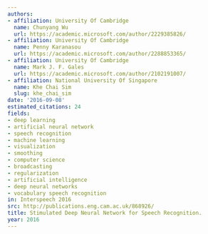 ```yaml
---
authors:
- affiliation: University Of Cambridge
  name: Chunyang Wu
  url: https://academic.microsoft.com/author/2229385826/
- affiliation: University Of Cambridge
  name: Penny Karanasou
  url: https://academic.microsoft.com/author/2288853365/
- affiliation: University Of Cambridge
  name: Mark J. F. Gales
  url: https://academic.microsoft.com/author/2102191007/
- affiliation: National University Of Singapore
  name: Khe Chai Sim
  slug: khe_chai_sim
date: '2016-09-08'
estimated_citations: 24
fields:
- deep learning
- artificial neural network
- speech recognition
- machine learning
- visualization
- smoothing
- computer science
- broadcasting
- regularization
- artificial intelligence
- deep neural networks
- vocabulary speech recognition
in: Interspeech 2016
src: http://publications.eng.cam.ac.uk/868926/
title: Stimulated Deep Neural Network for Speech Recognition.
year: 2016
---
```

